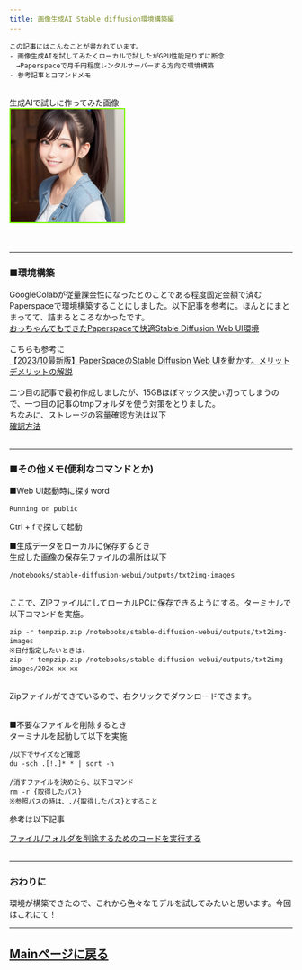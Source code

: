 ```yaml
---
title: 画像生成AI Stable diffusion環境構築編
---
```

<script async src="https://pagead2.googlesyndication.com/pagead/js/adsbygoogle.js?client=ca-pub-2844921131740253"
     crossorigin="anonymous"></script>
<!-- Global site tag (gtag.js) - Google Analytics -->
<script async src="https://www.googletagmanager.com/gtag/js?id=G-H1234VX5NE"></script>
<script>
  window.dataLayer = window.dataLayer || [];
  function gtag(){dataLayer.push(arguments);}
  gtag('js', new Date());

  gtag('config', 'G-H1234VX5NE');
</script>



```
この記事にはこんなことが書かれています。
- 画像生成AIを試してみたくローカルで試したがGPU性能足りずに断念
　→Paperspaceで月千円程度レンタルサーバーする方向で環境構築
- 参考記事とコマンドメモ
```
<br>
生成AIで試しに作ってみた画像<br>
<img style="border: solid 2px lawngreen;" src="../images/aitest.png" width="40%"><br>
<br>
<br>

----
### ■環境構築 <br>
GoogleColabが従量課金性になったとのことである程度固定金額で済むPaperspaceで環境構築することにしました。以下記事を参考に。ほんとにまとまってて、詰まるところなかったです。<br>
[おっちゃんでもできたPaperspaceで快適Stable Diffusion Web UI環境](https://note.com/chocolatmars/n/nb0c092b665cd)<br><br>
こちらも参考に<br>
[【2023/10最新版】PaperSpaceのStable Diffusion Web UIを動かす。メリットデメリットの解説](https://kindanai.com/manual-paperspace-stable-diffusion-web-ui/#toc7)<br>
<br>
二つ目の記事で最初作成しましたが、15GBほぼマックス使い切ってしまうので、一つ目の記事のtmpフォルダを使う対策をとりました。<br>
ちなみに、ストレージの容量確認方法は以下<br>
[確認方法](https://moineko.com/ai/paperspace_str/#index_id0)<br>
<br>

----
### ■その他メモ(便利なコマンドとか)<br>
■Web UI起動時に探すword<br>
```
Running on public
```
Ctrl + fで探して起動<br>

■生成データをローカルに保存するとき<br>
生成した画像の保存先ファイルの場所は以下<br>
```
/notebooks/stable-diffusion-webui/outputs/txt2img-images
```
<br>
ここで、ZIPファイルにしてローカルPCに保存できるようにする。ターミナルで以下コマンドを実施。
<br>

```
zip -r tempzip.zip /notebooks/stable-diffusion-webui/outputs/txt2img-images
※日付指定したいときは↓
zip -r tempzip.zip /notebooks/stable-diffusion-webui/outputs/txt2img-images/202x-xx-xx
```

<br>
Zipファイルができているので、右クリックでダウンロードできます。<br>
<br>

■不要なファイルを削除するとき<br>
ターミナルを起動して以下を実施<br>

```
/以下でサイズなど確認
du -sch .[!.]* * | sort -h

/消すファイルを決めたら、以下コマンド
rm -r {取得したパス}
※参照パスの時は、./{取得したパス}とすること
```

参考は以下記事<br>

[ファイル/フォルダを削除するためのコードを実行する](https://ma0art.com/paperspace-delete-files/)
<br>
<br>

----
### おわりに<br>
環境が構築できたので、これから色々なモデルを試してみたいと思います。今回はこれにて！<br>

----


## [Mainページに戻る](https://kissshot-skup.github.io/webpage)

